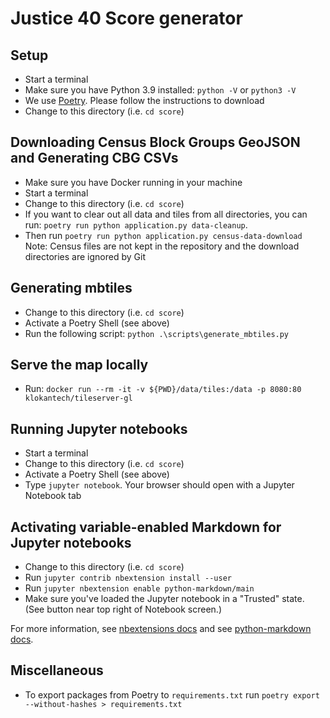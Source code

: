 # Justice 40 Score generator

## Setup

- Start a terminal
- Make sure you have Python 3.9 installed: `python -V` or `python3 -V`
- We use [Poetry](https://python-poetry.org/). Please follow the instructions to download
- Change to this directory (i.e. `cd score`)

## Downloading Census Block Groups GeoJSON and Generating CBG CSVs

- Make sure you have Docker running in your machine
- Start a terminal
- Change to this directory (i.e. `cd score`)
- If you want to clear out all data and tiles from all directories, you can run: `poetry run python application.py data-cleanup`.
- Then run `poetry run python application.py census-data-download`
  Note: Census files are not kept in the repository and the download directories are ignored by Git

## Generating mbtiles

- Change to this directory (i.e. `cd score`)
- Activate a Poetry Shell (see above)
- Run the following script: `python .\scripts\generate_mbtiles.py`

## Serve the map locally

- Run: `docker run --rm -it -v ${PWD}/data/tiles:/data -p 8080:80 klokantech/tileserver-gl`

## Running Jupyter notebooks

- Start a terminal
- Change to this directory (i.e. `cd score`)
- Activate a Poetry Shell (see above)
- Type `jupyter notebook`. Your browser should open with a Jupyter Notebook tab

## Activating variable-enabled Markdown for Jupyter notebooks

- Change to this directory (i.e. `cd score`)
- Run `jupyter contrib nbextension install --user`
- Run `jupyter nbextension enable python-markdown/main`
- Make sure you've loaded the Jupyter notebook in a "Trusted" state. (See button near
  top right of Notebook screen.)

For more information, see [nbextensions docs](https://jupyter-contrib-nbextensions.readthedocs.io/en/latest/install.html) and
see [python-markdown docs](https://github.com/ipython-contrib/jupyter_contrib_nbextensions/tree/master/src/jupyter_contrib_nbextensions/nbextensions/python-markdown).

## Miscellaneous

- To export packages from Poetry to `requirements.txt` run `poetry export --without-hashes > requirements.txt`
